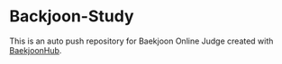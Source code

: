 # Backjoon-Study
This is an auto push repository for Baekjoon Online Judge created with [BaekjoonHub](https://github.com/BaekjoonHub/BaekjoonHub).
